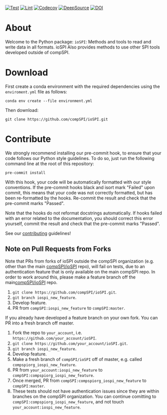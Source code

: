 [![Test](https://github.com/compSPI/ioSPI/actions/workflows/test.yml/badge.svg)](https://github.com/compSPI/ioSPI/actions/workflows/test.yml)
[![Lint](https://github.com/compSPI/ioSPI/actions/workflows/lint.yml/badge.svg)](https://github.com/compSPI/ioSPI/actions/workflows/lint.yml)
[![Codecov](https://codecov.io/gh/compSPI/ioSPI/branch/master/graph/badge.svg?token=OBVOV3ZM1O)](https://codecov.io/gh/compSPI/ioSPI)
[![DeepSource](https://deepsource.io/gh/compSPI/ioSPI.svg/?label=active+issues&show_trend=true&token=4kJgheTFBCQhy6ItFV2Qp4cA)](https://deepsource.io/gh/compSPI/ioSPI/?ref=repository-badge)
[![DOI](https://zenodo.org/badge/DOI/10.5281/zenodo.6099894.svg)](https://doi.org/10.5281/zenodo.6099894)

# About

Welcome to the Python package: `ioSPI`: Methods and tools to read and write data in all formats. ioSPI Also provides methods to use other SPI tools developed outside of compSPI.

# Download

First create a conda environment with the required dependencies using the `enviroment.yml` file as follows:

    conda env create --file environment.yml

Then download:

    git clone https://github.com/compSPI/ioSPI.git

# Contribute

We strongly recommend installing our pre-commit hook, to ensure that your code
follows our Python style guidelines. To do so, just run the following command line at the root of this repository:

    pre-commit install

With this hook, your code will be automatically formatted with our style conventions. If the pre-commit hooks black and isort mark "Failed" upon commit, this means that your code was not correctly formatted, but has been re-formatted by the hooks. Re-commit the result and check that the pre-commit marks "Passed".

Note that the hooks do not reformat docstrings automatically. If hooks failed with an error related to the documentation, you should correct this error yourself, commit the result and check that the pre-commit marks "Passed".

See our [contributing](https://github.com/compspi/compspi/blob/master/docs/contributing.rst) guidelines!

## Note on Pull Requests from Forks

Note that PRs from forks of ioSPI outside the compSPI organization (e.g. other than the main [compSPI/ioSPI](https://github.com/compSPI/ioSPI) repo), will fail on tests, due to an authentication feature that is only available on the main compSPI repo. In order to work around this, please make a feature branch off the main[compSPI/ioSPI](https://github.com/compSPI/ioSPI) repo.
  1. `git clone https://github.com/compSPI/ioSPI.git`.
  2. `git branch iospi_new_feature`.
  3. Develop feature.
  4. PR from `compSPI:iospi_new_feature` to `compSPI:master`.

If you already have developed a feature branch on your own fork. You can PR into a fresh branch off master.
  1. Fork the repo to `your_account`, i.e. `https://github.com/your_account/ioSPI`.
  2. `git clone https://github.com/your_account/ioSPI.git`.
  3. `git branch iospi_new_feature`.
  4. Develop feature.
  5. Make a fresh branch of `compSPI/ioSPI` off of master, e.g. called `compspiorg_iospi_new_feature`.
  6. PR from `your_account:iospi_new_feature` to `compSPI:compspiorg_iospi_new_feature`.
  7. Once merged, PR from `compSPI:compspiorg_iospi_new_feature` to `compSPI:master`.
  8. These tests should not have authentication issues since they are within branches on the compSPI organization. You can continue comitting to `compSPI:compspiorg_iospi_new_feature`, and not touch `your_account:iospi_new_feature`.

